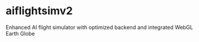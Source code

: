 # aiflightsimv2
Enhanced AI flight simulator with optimized backend and integrated WebGL Earth Globe
